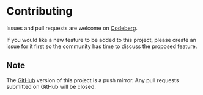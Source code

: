 # Contributing

Issues and pull requests are welcome
on [Codeberg](https://codeberg.org/cfl/cfl.dev).

If you would like a new feature to be added to this project, please create an
issue for it first so the community has time to discuss the proposed feature.

## Note

The [GitHub](https://github.com/Centre-For-Learning/cfl.dev) version
of this project is a push mirror. Any pull requests submitted on GitHub will be
closed.

